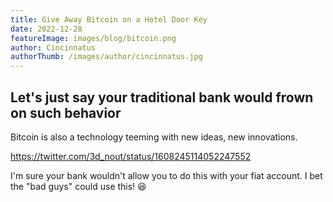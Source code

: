 ```yaml
---
title: Give Away Bitcoin on a Hotel Door Key
date: 2022-12-28
featureImage: images/blog/bitcoin.png
author: Cincinnatus
authorThumb: /images/author/cincinnatus.jpg
---
```


## Let's just say your traditional bank would frown on such behavior

Bitcoin is also a technology teeming with new ideas, new innovations.

https://twitter.com/3d_nout/status/1608245114052247552

I'm sure your bank wouldn't allow you to do this with your fiat account. I bet the "bad guys" could use this! :laughing: